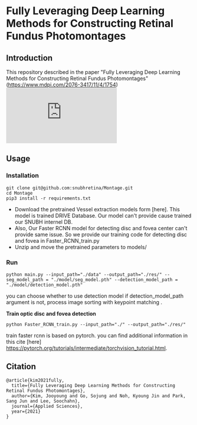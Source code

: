 # Fully Leveraging Deep Learning Methods for Constructing Retinal Fundus Photomontages


## Introduction
This repository described in the paper "Fully Leveraging Deep Learning Methods for Constructing Retinal Fundus Photomontages" (https://www.mdpi.com/2076-3417/11/4/1754)
![1_overview_sojung_revision_1230.pdf](https://github.com/snubhretina/Montage/files/6575462/1_overview_sojung_revision_1230.pdf)
## Usage

### Installation
```
git clone git@github.com:snubhretina/Montage.git
cd Montage
pip3 install -r requirements.txt
```

* Download the pretrained Vessel extraction models form [here]. This model is trained DRIVE Database. Our model can't provide cause trained our SNUBH internel DB.
* Also, Our Faster RCNN model for detecting disc and fovea center can't provide same issue. So we provide our training code for detecting disc and fovea in Faster_RCNN_train.py
* Unzip and move the pretrained parameters to models/

### Run

```
python main.py --input_path="./data" --output_path="./res/" --seg_model_path = "./model/seg_model.pth" --detection_model_path = "./model/detection_model.pth"
```
you can choose whether to use detection model if detection_model_path argument is not, process image sorting with keypoint matching .

**Train optic disc and fovea detection**
```
python Faster_RCNN_train.py --input_path="./" --output_path="./res/"
```

train faster rcnn is based on pytorch. you can find additional information in this cite [here] https://pytorch.org/tutorials/intermediate/torchvision_tutorial.html. 


## Citation
```
@article{kim2021fully,
  title={Fully Leveraging Deep Learning Methods for Constructing Retinal Fundus Photomontages},
  author={Kim, Jooyoung and Go, Sojung and Noh, Kyoung Jin and Park, Sang Jun and Lee, Soochahn},
  journal={Applied Sciences},
  year={2021}
}
```
